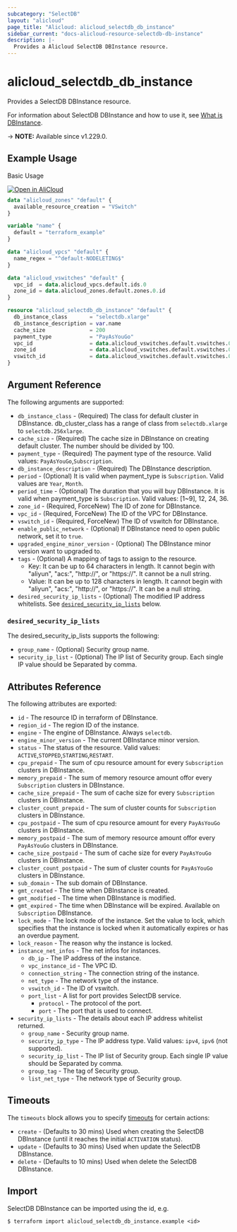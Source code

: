 ```yaml
---
subcategory: "SelectDB"
layout: "alicloud"
page_title: "Alicloud: alicloud_selectdb_db_instance"
sidebar_current: "docs-alicloud-resource-selectdb-db-instance"
description: |-
  Provides a Alicloud SelectDB DBInstance resource.
---
```


# alicloud_selectdb_db_instance

Provides a SelectDB DBInstance resource.

For information about SelectDB DBInstance and how to use it, see [What is DBInstance](https://www.alibabacloud.com/help/zh/selectdb/latest/api-selectdb-2023-05-22-createdbinstance).

-> **NOTE:** Available since v1.229.0.

## Example Usage

Basic Usage

<div style="display: block;margin-bottom: 40px;"><div class="oics-button" style="float: right;position: absolute;margin-bottom: 10px;">
  <a href="https://api.aliyun.com/terraform?resource=alicloud_selectdb_db_instance&exampleId=0fae39d5-eb29-e67d-8b1e-b0e6249e253b62b438b1&activeTab=example&spm=docs.r.selectdb_db_instance.0.0fae39d5eb&intl_lang=EN_US" target="_blank">
    <img alt="Open in AliCloud" src="https://img.alicdn.com/imgextra/i1/O1CN01hjjqXv1uYUlY56FyX_!!6000000006049-55-tps-254-36.svg" style="max-height: 44px; max-width: 100%;">
  </a>
</div></div>

```terraform
data "alicloud_zones" "default" {
  available_resource_creation = "VSwitch"
}

variable "name" {
  default = "terraform_example"
}

data "alicloud_vpcs" "default" {
  name_regex = "^default-NODELETING$"
}

data "alicloud_vswitches" "default" {
  vpc_id  = data.alicloud_vpcs.default.ids.0
  zone_id = data.alicloud_zones.default.zones.0.id
}

resource "alicloud_selectdb_db_instance" "default" {
  db_instance_class       = "selectdb.xlarge"
  db_instance_description = var.name
  cache_size              = 200
  payment_type            = "PayAsYouGo"
  vpc_id                  = data.alicloud_vswitches.default.vswitches.0.vpc_id
  zone_id                 = data.alicloud_vswitches.default.vswitches.0.zone_id
  vswitch_id              = data.alicloud_vswitches.default.vswitches.0.id
}

```

## Argument Reference

The following arguments are supported:

* `db_instance_class` - (Required) The class for default cluster in DBInstance. db_cluster_class has a range of class from `selectdb.xlarge` to `selectdb.256xlarge`.
* `cache_size` - (Required) The cache size in DBInstance on creating default cluster. The number should be divided by 100.
* `payment_type` - (Required) The payment type of the resource. Valid values: `PayAsYouGo`,`Subscription`.
* `db_instance_description` - (Required) The DBInstance description.
* `period` - (Optional) It is valid when payment_type is `Subscription`. Valid values are `Year`, `Month`.
* `period_time` - (Optional) The duration that you will buy DBInstance. It is valid when payment_type is `Subscription`. Valid values: [1~9], 12, 24, 36.
* `zone_id` - (Required, ForceNew) The ID of zone for DBInstance.
* `vpc_id` - (Required, ForceNew) The ID of the VPC for DBInstance.
* `vswitch_id` - (Required, ForceNew) The ID of vswitch for DBInstance.
* `enable_public_network` - (Optional) If DBInstance need to open public network, set it to `true`.
* `upgraded_engine_minor_version` - (Optional) The DBInstance minor version want to upgraded to.
* `tags` - (Optional) A mapping of tags to assign to the resource.
  - Key: It can be up to 64 characters in length. It cannot begin with "aliyun", "acs:", "http://", or "https://". It cannot be a null string.
  - Value: It can be up to 128 characters in length. It cannot begin with "aliyun", "acs:", "http://", or "https://". It can be a null string.
* `desired_security_ip_lists` - (Optional) The modified IP address whitelists. See [`desired_security_ip_lists`](#desired_security_ip_lists) below.

### `desired_security_ip_lists`

The desired_security_ip_lists supports the following:

* `group_name` - (Optional) Security group name.
* `security_ip_list` - (Optional) The IP list of Security group. Each single IP value should be Separated by comma.

## Attributes Reference

The following attributes are exported:

* `id` - The resource ID in terraform of DBInstance. 
* `region_id` - The region ID of the instance.
* `engine` - The engine of DBInstance. Always `selectdb`.
* `engine_minor_version` - The current DBInstance minor version.
* `status` - The status of the resource. Valid values: `ACTIVE`,`STOPPED`,`STARTING`,`RESTART`.
* `cpu_prepaid` - The sum of cpu resource amount for every `Subscription` clusters in DBInstance.
* `memory_prepaid` - The sum of memory resource amount offor every `Subscription` clusters in DBInstance.
* `cache_size_prepaid` - The sum of cache size for every `Subscription` clusters in DBInstance.
* `cluster_count_prepaid` - The sum of cluster counts for `Subscription` clusters in DBInstance.
* `cpu_postpaid` - The sum of cpu resource amount for every `PayAsYouGo` clusters in DBInstance.
* `memory_postpaid` - The sum of memory resource amount offor every `PayAsYouGo` clusters in DBInstance.
* `cache_size_postpaid` - The sum of cache size for every `PayAsYouGo` clusters in DBInstance.
* `cluster_count_postpaid` - The sum of cluster counts for `PayAsYouGo` clusters in DBInstance.
* `sub_domain` - The sub domain of DBInstance.
* `gmt_created` - The time when DBInstance is created.
* `gmt_modified` - The time when DBInstance is modified.
* `gmt_expired` - The time when DBInstance will be expired. Available on `Subscription` DBInstance.
* `lock_mode` - The lock mode of the instance. Set the value to lock, which specifies that the instance is locked when it automatically expires or has an overdue payment.
* `lock_reason` - The reason why the instance is locked.
* `instance_net_infos` - The net infos for instances.
  * `db_ip` - The IP address of the instance.
  * `vpc_instance_id` - The VPC ID.
  * `connection_string` - The connection string of the instance.
  * `net_type` - The network type of the instance.
  * `vswitch_id` - The ID of vswitch.
  * `port_list` - A list for port provides SelectDB service.
    * `protocol` - The protocol of the port.
    * `port` - The port that is used to connect.
* `security_ip_lists` - The details about each IP address whitelist returned. 
  * `group_name` - Security group name.
  * `security_ip_type` - The IP address type. Valid values: `ipv4`, `ipv6` (not supported).
  * `security_ip_list` - The IP list of Security group. Each single IP value should be Separated by comma.
  * `group_tag` - The tag of Security group.
  * `list_net_type` - The network type of Security group.

## Timeouts

The `timeouts` block allows you to specify [timeouts](https://www.terraform.io/docs/configuration-0-11/resources.html#timeouts) for certain actions:

* `create` - (Defaults to 30 mins) Used when creating the SelectDB DBInstance (until it reaches the initial `ACTIVATION` status).
* `update` - (Defaults to 30 mins) Used when update the SelectDB DBInstance.
* `delete` - (Defaults to 10 mins) Used when delete the SelectDB DBInstance.

## Import

SelectDB DBInstance can be imported using the id, e.g.

```shell
$ terraform import alicloud_selectdb_db_instance.example <id>
```
